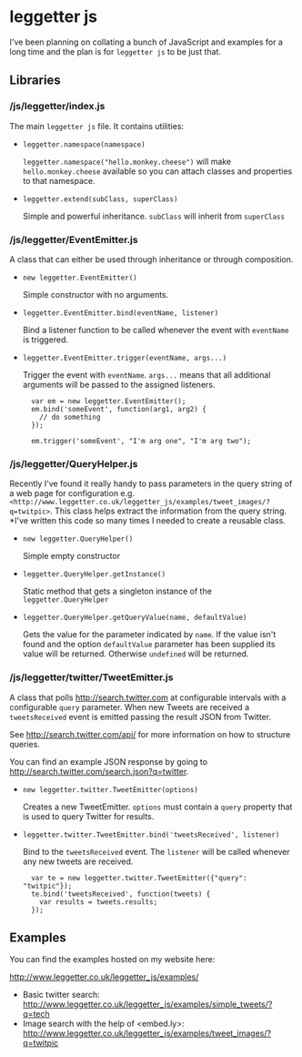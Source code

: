 # leggetter js

I've been planning on collating a bunch of JavaScript and examples for a long time and the plan is for `leggetter js` to be just that.

## Libraries

### /js/leggetter/index.js

The main `leggetter js` file. It contains utilities:

* `leggetter.namespace(namespace)`

  `leggetter.namespace("hello.monkey.cheese")` will make `hello.monkey.cheese` available so you can attach classes and properties to that namespace.
  
* `leggetter.extend(subClass, superClass)`

  Simple and powerful inheritance. `subClass` will inherit from `superClass`
    
### /js/leggetter/EventEmitter.js

A class that can either be used through inheritance or through composition.

* `new leggetter.EventEmitter()`

  Simple constructor with no arguments.
  
* `leggetter.EventEmitter.bind(eventName, listener)`

  Bind a listener function to be called whenever the event with `eventName` is triggered.
  
* `leggetter.EventEmitter.trigger(eventName, args...)`

  Trigger the event with `eventName`. `args...` means that all additional arguments will be passed to the assigned listeners.

        var em = new leggetter.EventEmitter();
        em.bind('someEvent', function(arg1, arg2) {
          // do something
        });
    
        em.trigger('someEvent', "I'm arg one", "I'm arg two");


### /js/leggetter/QueryHelper.js

Recently I've found it really handy to pass parameters in the query string of a web page for configuration e.g. `<http://www.leggetter.co.uk/leggetter_js/examples/tweet_images/?q=twitpic>`. This class helps extract the information from the query string. *I've written this code so many times I needed to create a reusable class.

* `new leggetter.QueryHelper()`

  Simple empty constructor
  
* `leggetter.QueryHelper.getInstance()`

  Static method that gets a singleton instance of the `leggetter.QueryHelper`

* `leggetter.QueryHelper.getQueryValue(name, defaultValue)`

  Gets the value for the parameter indicated by `name`. If the value isn't found and the option `defaultValue` parameter has been supplied its value will be returned. Otherwise `undefined` will be returned.
  
### /js/leggetter/twitter/TweetEmitter.js

A class that polls <http://search.twitter.com> at configurable intervals with a configurable `query` parameter. When new Tweets are received a `tweetsReceived` event is emitted passing the result JSON from Twitter.

See <http://search.twitter.com/api/> for more information on how to structure queries.

You can find an example JSON response by going to <http://search.twitter.com/search.json?q=twitter>.

* `new leggetter.twitter.TweetEmitter(options)`

  Creates a new TweetEmitter. `options` must contain a `query` property that is used to query Twitter for results.

* `leggetter.twitter.TweetEmitter.bind('tweetsReceived', listener)`

  Bind to the `tweetsReceived` event. The `listener` will be called whenever any new tweets are received.
  
        var te = new leggetter.twitter.TweetEmitter({"query": "twitpic"});
        te.bind('tweetsReceived', function(tweets) {
          var results = tweets.results;
        });

## Examples

You can find the examples hosted on my website here:

<http://www.leggetter.co.uk/leggetter_js/examples/>

* Basic twitter search: http://www.leggetter.co.uk/leggetter_js/examples/simple_tweets/?q=tech
* Image search with the help of <embed.ly>: http://www.leggetter.co.uk/leggetter_js/examples/tweet_images/?q=twitpic
